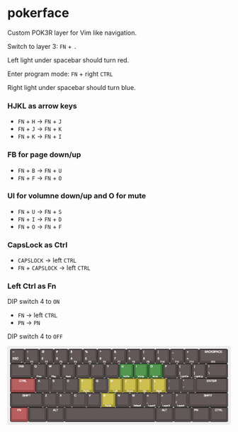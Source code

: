 # pokerface

Custom POK3R layer for Vim like navigation.

Switch to layer 3: `FN` + `.`

Left light under spacebar should turn red.

Enter program mode: `FN` + right `CTRL`

Right light under spacebar should turn blue.

### HJKL as arrow keys

- `FN` + `H` -> `FN` + `J`
- `FN` + `J` -> `FN` + `K`
- `FN` + `K` -> `FN` + `I`

### FB for page down/up

- `FN` + `B` -> `FN` + `U`
- `FN` + `F` -> `FN` + `O`

### UI for volumne down/up and O for mute

- `FN` + `U` -> `FN` + `S`
- `FN` + `I` -> `FN` + `D`
- `FN` + `O` -> `FN` + `F`

### CapsLock as Ctrl

- `CAPSLOCK` -> left `CTRL`
- `FN` + `CAPSLOCK` -> left `CTRL`

### Left Ctrl as Fn

DIP switch 4 to `ON`

- `FN` -> left `CTRL`
- `PN` -> `PN`

DIP switch 4 to `OFF`

![](img/layer3.png?raw=true)
